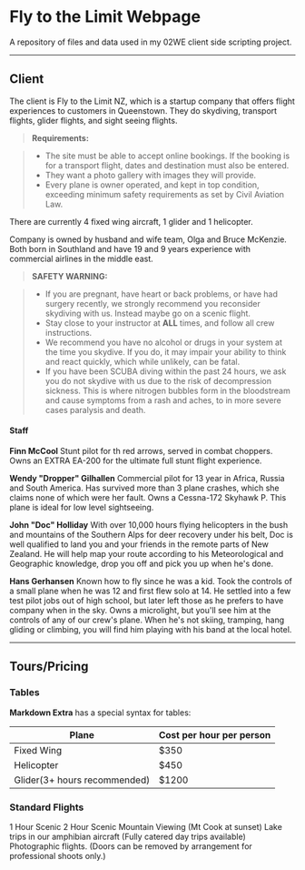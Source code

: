 Fly to the Limit Webpage
===================


A repository of files and data used in my 02WE client side scripting project.

----------


Client
-------------

The client is Fly to the Limit NZ, which is a startup company that offers flight experiences to customers in Queenstown. They do skydiving, transport flights, glider flights, and sight seeing flights.

> **Requirements:**

> - The site must be able to accept online bookings. If the booking is for a transport flight, dates and destination must also be entered.
> - They want a photo gallery with images they will provide.
> - Every plane is owner operated, and kept in top condition, exceeding minimum safety requirements as set by Civil Aviation Law.

There are currently 4 fixed wing aircraft, 1 glider and  1 helicopter.

Company is owned by husband and wife team, Olga and Bruce McKenzie. Both born in Southland and have 19 and 9 years experience with commercial airlines in the middle east. 

> **SAFETY WARNING:**

> - If you are pregnant, have heart or back problems, or have had surgery recently, we strongly recommend you reconsider skydiving with us. Instead maybe go on a scenic flight.
> - Stay close to your instructor at **ALL** times, and follow all crew instructions.
> - We recommend you have no alcohol or drugs in your system at the time you skydive. If you do, it may impair your ability to think and react quickly, which while unlikely, can be fatal.
> - If you have been SCUBA diving within the past 24 hours, we ask you do not skydive with us due to the risk of decompression sickness. This is where nitrogen bubbles form in the bloodstream and cause symptoms from a rash and aches, to in more severe cases paralysis and death.

#### Staff

**Finn McCool**
Stunt pilot for th red arrows, served in combat choppers. Owns an EXTRA EA-200 for the ultimate full stunt flight experience.

**Wendy "Dropper" Gilhallen**
Commercial pilot for 13 year in Africa, Russia and South America. Has survived more than 3 plane crashes, which she claims none of which were her fault. Owns a Cessna-172 Skyhawk P. This plane is ideal for low level sightseeing.

**John "Doc" Holliday**
With over 10,000 hours flying helicopters in the bush and mountains of the Southern Alps for deer recovery under his belt, Doc is well qualified to land you and your friends in the remote parts of New Zealand. He will help map your route according to his Meteorological and Geographic knowledge, drop you off and pick you up when he's done.

**Hans Gerhansen**
Known how to fly since he was a kid. Took the controls of a small plane when he was 12 and first flew solo at 14. He settled into a few test pilot jobs out of high school, but later left those as he prefers to have company when in the sky. Owns a microlight, but you'll see him at the controls of any of our crew's plane. When he's not skiing, tramping, hang gliding or climbing, you will find him playing with his band at the local hotel.


----------


Tours/Pricing
-------------------


### Tables

**Markdown Extra** has a special syntax for tables:

Plane     | Cost per hour per person
-------- | ---
Fixed Wing | $350
Helicopter    | $450
Glider(3+ hours recommended)     | $1200



### Standard Flights

1 Hour Scenic
2 Hour Scenic
Mountain Viewing (Mt Cook at sunset)
Lake trips in our amphibian aircraft (Fully catered day trips available)
Photographic flights. (Doors can be removed by arrangement for professional shoots only.)

